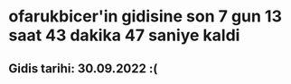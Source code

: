 # ofarukbicer'in gidisine son 7 gun 13 saat 43 dakika 47 saniye kaldi

## Gidis tarihi: 30.09.2022 :(